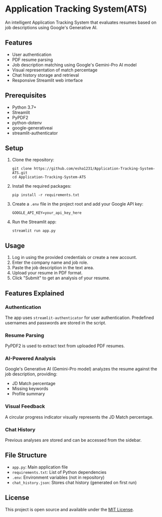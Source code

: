 # Application Tracking System(ATS)
 

An intelligent Application Tracking System that evaluates resumes based on job descriptions using Google's Generative AI.

## Features

- User authentication
- PDF resume parsing
- Job description matching using Google's Gemini-Pro AI model
- Visual representation of match percentage
- Chat history storage and retrieval
- Responsive Streamlit web interface

## Prerequisites

- Python 3.7+
- Streamlit
- PyPDF2
- python-dotenv
- google-generativeai
- streamlit-authenticator

## Setup

1. Clone the repository:
   ```
   git clone https://github.com/esha1231/Application-Tracking-System-ATS.git
   cd Application-Tracking-System-ATS
   ```


2. Install the required packages:
   ```
   pip install -r requirements.txt
   ```
3. Create a `.env` file in the project root and add your Google API key:
   ```
   GOOGLE_API_KEY=your_api_key_here
   ```
4. Run the Streamlit app:
   ```
   streamlit run app.py
   ```
## Usage

1. Log in using the provided credentials or create a new account.
2. Enter the company name and job role.
3. Paste the job description in the text area.
4. Upload your resume in PDF format.
5. Click "Submit" to get an analysis of your resume.

## Features Explained

### Authentication
The app uses `streamlit-authenticator` for user authentication. Predefined usernames and passwords are stored in the script.

### Resume Parsing
PyPDF2 is used to extract text from uploaded PDF resumes.

### AI-Powered Analysis
Google's Generative AI (Gemini-Pro model) analyzes the resume against the job description, providing:
- JD Match percentage
- Missing keywords
- Profile summary

### Visual Feedback
A circular progress indicator visually represents the JD Match percentage.

### Chat History
Previous analyses are stored and can be accessed from the sidebar.

## File Structure

- `app.py`: Main application file
- `requirements.txt`: List of Python dependencies
- `.env`: Environment variables (not in repository)
- `chat_history.json`: Stores chat history (generated on first run)


## License

This project is open source and available under the [MIT License](LICENSE).

